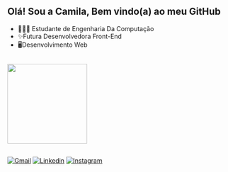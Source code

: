 ## Olá! Sou a Camila, Bem vindo(a) ao meu GitHub
<ul>
    <li>👩🏻‍💻 Estudante de Engenharia Da Computação  </li>
    <li>✨Futura Desenvolvedora Front-End</li>
    <li>🖥️Desenvolvimento Web</li>
</ul>

##
<div>
    <img height="180em" src="https://github-readme-stats.vercel.app/api/top-langs/?username=CamilaPrado27&layout=compact&langs_count=8&theme=radical"/>
  </div>
  
##
<div>
    <a href="mailto: pradocamila07m@gmail.com"><img src="https://img.shields.io/badge/Gmail-FF0000?style=for-the-badge&logo=Gmail&logoColor=white" alt="Gmail" /></a>
    <a href="https://www.linkedin.com/in/camilaprado07/" target="_blank"><img src="https://img.shields.io/badge/LinkedIn-00008B?style=for-the-badge&logo=linkedin&labelColor=00008B" alt="Linkedin" /></a>
    <a href="https://www.instagram.com/camila.prado/" target="_blank"><img src="https://img.shields.io/badge/-Instagram-%DD2A7B?style=for-the-badge&logo=instagram&logoColor=white" alt="Instagram" /></a>


  

